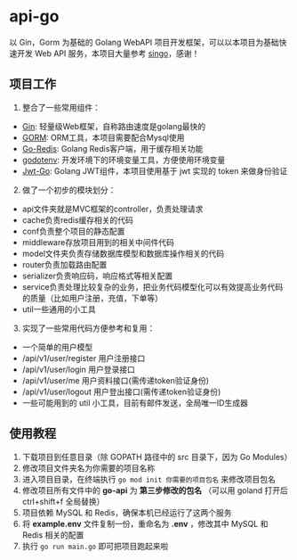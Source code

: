# api-go

以 Gin，Gorm 为基础的 Golang WebAPI 项目开发框架，可以以本项目为基础快速开发 Web API 服务，本项目大量参考 [singo](https://github.com/Gourouting/singo)，感谢！

## 项目工作

1. 整合了一些常用组件：

- [Gin](https://github.com/gin-gonic/gin): 轻量级Web框架，自称路由速度是golang最快的
- [GORM](http://gorm.io/docs/index.html): ORM工具，本项目需要配合Mysql使用
- [Go-Redis](https://github.com/go-redis/redis): Golang Redis客户端，用于缓存相关功能
- [godotenv](https://github.com/joho/godotenv): 开发环境下的环境变量工具，方便使用环境变量
- [Jwt-Go](https://github.com/dgrijalva/jwt-go): Golang JWT组件，本项目使用基于 jwt 实现的 token 来做身份验证

2. 做了一个初步的模块划分：

- api文件夹就是MVC框架的controller，负责处理请求
- cache负责redis缓存相关的代码
- conf负责整个项目的静态配置
- middleware存放项目用到的相关中间件代码
- model文件夹负责存储数据库模型和数据库操作相关的代码
- router负责加载路由配置
- serializer负责响应码，响应格式等相关配置
- service负责处理比较复杂的业务，把业务代码模型化可以有效提高业务代码的质量（比如用户注册，充值，下单等）
- util一些通用的小工具

3. 实现了一些常用代码方便参考和复用：

- 一个简单的用户模型
- /api/v1/user/register 用户注册接口
- /api/v1/user/login 用户登录接口
- /api/v1/user/me 用户资料接口(需传递token验证身份)
- /api/v1/user/logout 用户登出接口(需传递token验证身份)
- 一些可能用到的 util 小工具，目前有邮件发送，全局唯一ID生成器


## 使用教程

1. 下载项目到任意目录（除 GOPATH 路径中的 src 目录下，因为 Go Modules）
2. 修改项目文件夹名为你需要的项目名称
3. 进入项目目录，在终端执行 `go mod init 你需要的项目包名` 来修改项目包名
4. 修改项目所有文件中的 **go-api** 为 **第三步修改的包名** （可以用 goland 打开后 ctrl+shift+f 全局替换）
5. 项目依赖 MySQL 和 Redis，确保本机已经运行了这两个服务
6. 将 **example.env** 文件复制一份，重命名为 **.env** ，修改其中 MySQL 和 Redis 相关的配置
7. 执行 `go run main.go` 即可把项目跑起来啦
